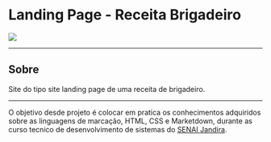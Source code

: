 #  Landing Page - Receita Brigadeiro

![](./Captura%20de%20Tela%202024-09-06%20às%2011.18.09.png)

---

## Sobre 
Site do tipo site landing page de uma receita de brigadeiro.

---
O objetivo desde projeto é colocar em pratica os conhecimentos adquiridos sobre as linguagens de marcação, HTML, CSS e Marketdown, durante as curso tecnico de desenvolvimento de sistemas do [SENAI Jandira](https://sp.senai.br/unidade/jandira/).

 